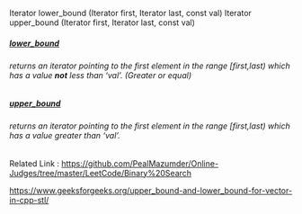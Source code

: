 Iterator lower_bound (Iterator first, Iterator last, const val) 
Iterator upper_bound (Iterator first, Iterator last, const val)

##### <u>lower_bound</u> 

###### returns an iterator pointing to the first element in the range [first,last) which has a value **not** less than ‘val’. (Greater or equal)

##### <u>upper_bound</u>

###### returns an iterator pointing to the first element in the range [first,last) which has a value greater than ‘val’.

Related Link : https://github.com/PealMazumder/Online-Judges/tree/master/LeetCode/Binary%20Search





https://www.geeksforgeeks.org/upper_bound-and-lower_bound-for-vector-in-cpp-stl/
